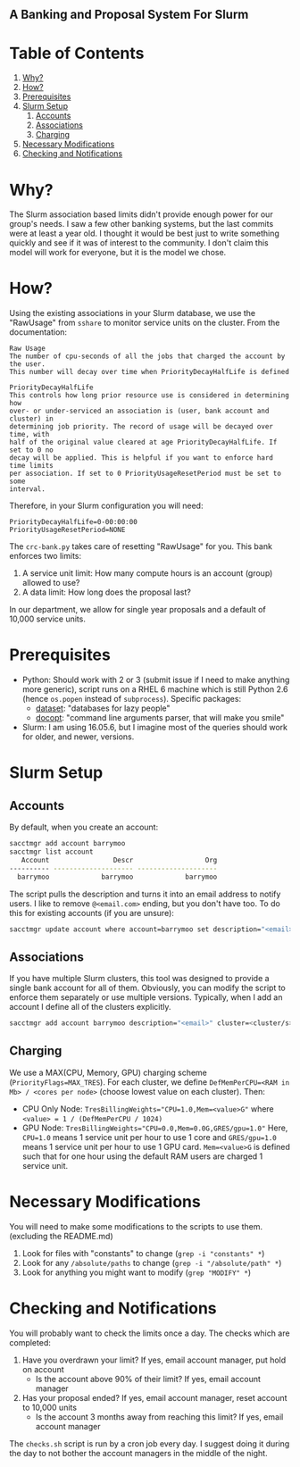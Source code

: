 A Banking and Proposal System For Slurm
---

# Table of Contents
1. [Why?](#why)
2. [How?](#how)
3. [Prerequisites](#prerequisites)
4. [Slurm Setup](#slurm-setup)
   1. [Accounts](#accounts)
   2. [Associations](#associations)
   3. [Charging](#charging)
5. [Necessary Modifications](#necessary-modifications)
6. [Checking and Notifications](#checking-and-notifications)

# Why?

The Slurm association based limits didn't provide enough power for our group's
needs.  I saw a few other banking systems, but the last commits were at least a
year old. I thought it would be best just to write something quickly and see if
it was of interest to the community. I don't claim this model will work for
everyone, but it is the model we chose.

# How?

Using the existing associations in your Slurm database, we use the "RawUsage"
from `sshare` to monitor service units on the cluster. From the documentation:

``` text
Raw Usage
The number of cpu-seconds of all the jobs that charged the account by the user.
This number will decay over time when PriorityDecayHalfLife is defined

PriorityDecayHalfLife
This controls how long prior resource use is considered in determining how
over- or under-serviced an association is (user, bank account and cluster) in
determining job priority. The record of usage will be decayed over time, with
half of the original value cleared at age PriorityDecayHalfLife. If set to 0 no
decay will be applied. This is helpful if you want to enforce hard time limits
per association. If set to 0 PriorityUsageResetPeriod must be set to some
interval.
```

Therefore, in your Slurm configuration you will need:

``` text
PriorityDecayHalfLife=0-00:00:00
PriorityUsageResetPeriod=NONE
```

The `crc-bank.py` takes care of resetting "RawUsage" for you. This bank enforces
two limits:

1. A service unit limit: How many compute hours is an account (group) allowed
   to use?
2. A data limit: How long does the proposal last?

In our department, we allow for single year proposals and a default of 10,000 
service units.

# Prerequisites

- Python: Should work with 2 or 3 (submit issue if I need to make anything more
  generic), script runs on a RHEL 6 machine which is still Python 2.6 (hence `os.popen` instead of `subprocess`).
  Specific packages:
    - [dataset](https://dataset.readthedocs.io/en/latest/): "databases for lazy
      people"
    - [docopt](http://docopt.org): "command line arguments parser, that will
      make you smile"
- Slurm: I am using 16.05.6, but I imagine most of the queries should work for
  older, and newer, versions.

# Slurm Setup

## Accounts

By default, when you create an account:

``` bash
sacctmgr add account barrymoo
sacctmgr list account
   Account                Descr                  Org 
---------- -------------------- -------------------- 
  barrymoo             barrymoo             barrymoo
```

The script pulls the description and turns it into an email address to notify
users. I like to remove `@<email.com>` ending, but you don't have too. To do
this for existing accounts (if you are unsure):

``` bash
sacctmgr update account where account=barrymoo set description="<email>"
```

## Associations

If you have multiple Slurm clusters, this tool was designed to provide a single
bank account for all of them. Obviously, you can modify the script to enforce
them separately or use multiple versions. Typically, when I add an account I
define all of the clusters explicitly.

``` bash
sacctmgr add account barrymoo description="<email>" cluster=<cluster/s>
```

## Charging

We use a MAX(CPU, Memory, GPU) charging scheme (`PriorityFlags=MAX_TRES`). For each
cluster, we define `DefMemPerCPU=<RAM in Mb> / <cores per node>` (choose lowest
value on each cluster). Then:
- CPU Only Node: `TresBillingWeights="CPU=1.0,Mem=<value>G"` where `<value> = 1
  / (DefMemPerCPU / 1024)`
- GPU Node: `TresBillingWeights="CPU=0.0,Mem=0.0G,GRES/gpu=1.0"`
Here, `CPU=1.0` means 1 service unit per hour to use 1 core and `GRES/gpu=1.0`
means 1 service unit per hour to use 1 GPU card. `Mem=<value>G` is defined such
that for one hour using the default RAM users are charged 1 service unit.


# Necessary Modifications

You will need to make some modifications to the scripts to use them. (excluding
the README.md)

1. Look for files with "constants" to change (`grep -i "constants" *`)
2. Look for any `/absolute/paths` to change (`grep -i "/absolute/path" *`)
3. Look for anything you might want to modify (`grep "MODIFY" *`)

# Checking and Notifications

You will probably want to check the limits once a day. The checks which are completed:

1. Have you overdrawn your limit? If yes, email account manager, put hold on
   account
    - Is the account above 90% of their limit? If yes, email account manager
2. Has your proposal ended? If yes, email account manager, reset account to
   10,000 units 
    - Is the account 3 months away from reaching this limit? If yes, email
      account manager

The `checks.sh` script is run by a cron job every day. I suggest doing it 
during the day to not bother the account managers in the middle of the night.
